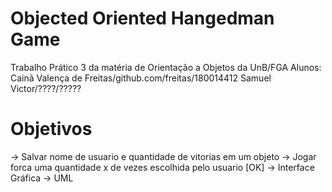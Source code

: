 # Objected Oriented Hangedman Game

Trabalho Prático 3 da matéria de Orientação a Objetos da UnB/FGA
Alunos: Cainã Valença de Freitas/github.com/freitas/180014412
        Samuel Victor/????/?????

# Objetivos

-> Salvar nome de usuario e quantidade de vitorias em um objeto
-> Jogar forca uma quantidade x de vezes escolhida pelo usuario [OK]
-> Interface Gráfica
-> UML
